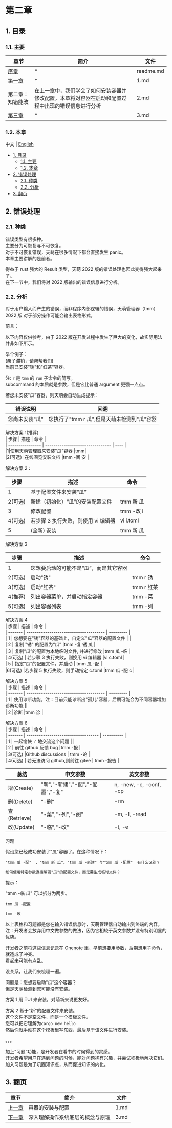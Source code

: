 # 第二章

## 1. 目录

### 1.1. 主要

| 章节                | 简介                                                                                               | 文件      |
| ------------------- | -------------------------------------------------------------------------------------------------- | --------- |
| [序章](./readme.md) | \*                                                                                                 | readme.md |
| [第一章](./1.md)    | \*                                                                                                 | 1.md      |
| 第二章：知错能改    | 在上一章中，我们学会了如何安装容器并修改配置，本章将对容器在启动和配置过程中出现的错误信息进行分析 | 2.md      |
| [第三章](./3.md)    | \*                                                                                                 | 3.md      |

### 1.2. 本章

中文 | [English](../en/2.md)

- [1. 目录](#1-目录)
  - [1.1. 主要](#11-主要)
  - [1.2. 本章](#12-本章)
- [2. 错误处理](#2-错误处理)
  - [2.1. 种类](#21-种类)
  - [2.2. 分析](#22-分析)
- [3. 翻页](#3-翻页)

## 2. 错误处理

### 2.1. 种类

错误类型有很多种。  
主要分为可恢复与不可恢复。  
对于不可恢复错误，天萌在很多情况下都会直接发生 panic。  
本章主要讲解的是前者。

得益于 rust 强大的 Result 类型，天萌 2022 版的错误处理也因此变得强大起来了。  
在下一节中，我们将对 2022 版输出的错误信息进行分析。

### 2.2. 分析

对于用户输入而产生的错误，而非程序内部逻辑的错误，天萌管理器（tmm） 2022 版 对于部分操作可能会输出表格形式。

前言：

以下内容仅供参考，由于 2022 版在开发过程中发生了巨大的变化，故实际用法并非如下所示。

举个例子：  
~~(栗子滞销，请帮帮我们)~~  
当前已安装"锈"和"红茶"容器。

注: `r` 是 `tmm` 的 `run` 子命令的简写。  
subcommand 的本质就是参数，但是它比普通 argument 更强一点点。

若您未安装"瓜"容器，则天萌会自动生成提示：

| 错误说明       | 回溯                                        |
| -------------- | ------------------------------------------- |
| 您尚未安装"瓜" | 您执行了"tmm r 瓜",但是天萌未检测到"瓜"容器 |

解决方案 1(推荐)  
| 步骤 | 描述 | 命令 |  
| ---------------- | -------------------------------- | ---- |  
|1|使用天萌管理器来安装"瓜"容器 |tmm|  
|2(可选) |在线阅览安装文档 |tmm -阅 安 |

解决方案 2：

| 步骤    | 描述                                | 命令      |
| ------- | ----------------------------------- | --------- |
| 1       | 基于配置文件来安装“瓜”              |           |
| 2(可选) | 新建（初始化）“瓜”的安装配置文件    | tmm 新 瓜 |
| 3       | 修改配置                            | tmm -改 i |
| 4(可选) | 若步骤 3 执行失败，则使用 vi 编辑器 | vi i.toml |
| 5       | (全新) 安装                         | tmm 新 瓜 |

解决方案 3

| 步骤    | 描述                                   | 命令       |
| ------- | -------------------------------------- | ---------- |
| 1       | 您想要启动的可能不是“瓜”，而是其它容器 |            |
| 2(可选) | 启动"锈"                               | tmm r 锈   |
| 3(可选) | 启动"红茶"                             | tmm r 红茶 |
| 4(推荐) | 列出容器菜单，并启动指定容器           | tmm -菜    |
| 5(可选) | 列出容器列表                           | tmm -列    |

解决方案 4  
| 步骤 | 描述 | 命令 |  
| ------- | -------------------------------------- | --------- |  
| 1 | 您想要在"锈"容器的基础上，自定义"瓜"容器的配置文件 | |  
| 2 | 复制 "锈" 的配置为“瓜” |tmm -复 锈 瓜 |  
| 3 | 复制“瓜”的配置为本地临时文件, 并进行修改 |tmm 瓜 -临 |  
| 4(可选) | 若步骤 3 执行失败，则换用 vi 编辑器 |vi c.toml |  
| 5 | 指定“瓜”的配置文件，并启动 | tmm 瓜 -配 |  
|6(可选) |若步骤 5 执行失败，则手动指定 c.toml |tmm 瓜 -配 c |

解决方案 5  
| 步骤 | 描述 | 命令 |  
| ------- | -------------------------------------- | --------- |  
| 1 | 使用诊断功能。注：目前只能诊断出"孤儿"容器，后期可能会为不同容器增加诊断功能 ||  
| 2 |诊断 |tmm 诊 |

解决方案 6  
| 步骤 | 描述 | 命令 |  
| ------- | ----------------------------------- | ---------- |  
| 1 | 一起愉快 ♂️ 地交流这个问题 | |  
| 2 | 前往 github 反馈 bug |tmm -报 |  
| 3(可选) |Github discussions | tmm -论 |  
| 4(可选) | 若无法访问 github,则前往 gitee | tmm -报告 |

| 总结         | 中文参数                         | 英文参数                |
| ------------ | -------------------------------- | ----------------------- |
| 增(Create)   | "新","-新建","-配","-配置","-复" | n, -new, -c, -conf, -cp |
| 删(Delete)   | "-删"                            | -rm                     |
| 查(Retrieve) | "-菜","-列","-阅"                | -m, -l, -read           |
| 改(Update)   | "-临","-改"                      | -t, -e                  |

习题

假设您已经成功安装了"瓜"容器了。在这种情况下：

    "tmm 瓜 -配"  、"tmm 新 瓜"、"tmm 瓜 -新建" 与"tmm 瓜 -配置"  有什么区别？

    如何使用特定参数直接编辑"瓜"的配置文件，而无需生成临时文件？

提示：

"tmm -临 瓜" 可以拆分为两步。

    tmm 瓜 -配置

    tmm -改

以上表格和习题都是您在输入错误信息时，天萌管理器自动输出到终端的内容。  
注：开发者会放弃用中文做参数的做法，因为它相较于英文参数并没有特别明显的优势。

开发者之前将这些信息记录在 Onenote 里，早前想要用参数，后期想用子命令，就造成了冲突。  
看起来可能有点乱。

没关系，让我们来梳理一遍。

问题是：您想要启动“瓜”这个容器？  
但是天萌检测到您可能没有安装。

方案 1 用 TUI 来安装，对萌新来说更友好。

方案 2 基于“新”的配置文件来安装。  
这个文件不是空文件，而是一个模板文件。  
您可以把它理解为`cargo new hello`  
然后你就手动在这个模板里写东西，最后基于该文件进行安装。

。。。

加上“习题”功能，是开发者在看书的时候得到的灵感。  
开发者希望用户在遇到问题的时候，能对问题抱有兴趣，并尝试积极地解决它们。  
加入习题是为了巩固知识点，从而促进知识的内化。

## 3. 翻页

| 章节             | 简介                             | 文件 |
| ---------------- | -------------------------------- | ---- |
| [上一章](./1.md) | 容器的安装与配置                 | 1.md |
| [下一章](./3.md) | 深入理解操作系统底层的概念与原理 | 3.md |
